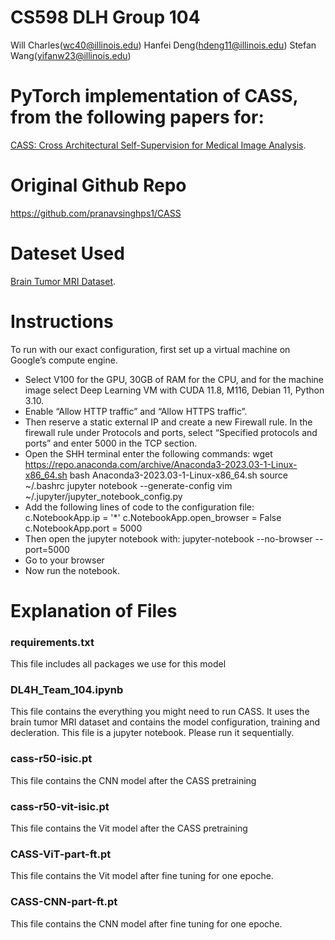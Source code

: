 # CS598 DLH Group 104

Will Charles(wc40@illinois.edu) 
Hanfei Deng(hdeng11@illinois.edu) 
Stefan Wang(yifanw23@illinois.edu)


# PyTorch implementation of **CASS**, from the following papers for:


[CASS: Cross Architectural Self-Supervision for Medical Image Analysis](https://arxiv.org/abs/2206.04170). 

# Original Github Repo
https://github.com/pranavsinghps1/CASS

# Dateset Used
[Brain Tumor MRI Dataset](https://www.kaggle.com/datasets/masoudnickparvar/brain-tumor-mri-dataset). 

# Instructions 
To run with our exact configuration, first set up a virtual machine on Google’s compute engine. 
- Select V100 for the GPU, 30GB of RAM for the CPU,  and for the machine image select Deep Learning VM with CUDA 11.8, M116, Debian 11, Python 3.10.
- Enable “Allow HTTP traffic” and “Allow HTTPS traffic”. 
- Then reserve a static external IP and create a new Firewall rule.  In the firewall rule under Protocols and ports, select “Specified protocols and ports” and enter 5000 in the TCP section.
- Open the SHH terminal enter the following commands:
	wget https://repo.anaconda.com/archive/Anaconda3-2023.03-1-Linux-x86_64.sh
	bash Anaconda3-2023.03-1-Linux-x86_64.sh
	source ~/.bashrc
	jupyter notebook --generate-config
	vim ~/.jupyter/jupyter_notebook_config.py
- Add the following lines of code to the configuration file:
	c.NotebookApp.ip = '*'
	c.NotebookApp.open_browser = False
	c.NotebookApp.port = 5000
- Then open the jupyter notebook with:
	jupyter-notebook --no-browser --port=5000
- Go to your browser
- Now run the notebook.


# Explanation of Files 

### requirements.txt

This file includes all packages we use for this model

### DL4H_Team_104.ipynb
This file contains the everything you might need to run CASS. It uses the brain tumor MRI dataset and contains the model configuration, training and decleration. This file is a jupyter notebook. Please run it sequentially.

### cass-r50-isic.pt

This file contains the CNN model after the CASS pretraining

### cass-r50-vit-isic.pt

This file contains the Vit model after the CASS pretraining

### CASS-ViT-part-ft.pt
This file contains the Vit model after fine tuning for one epoche.

### CASS-CNN-part-ft.pt
This file contains the CNN model after fine tuning for one epoche.

